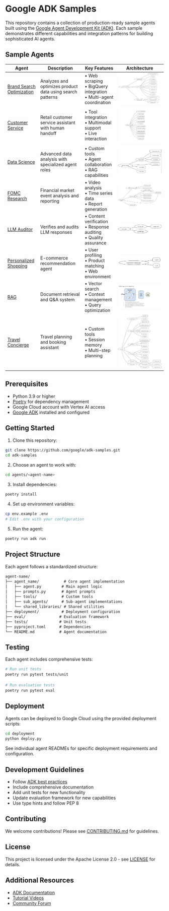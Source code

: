 # Google ADK Samples

This repository contains a collection of production-ready sample agents built using the [Google Agent Development Kit (ADK)](https://github.com/google/adk-python). Each sample demonstrates different capabilities and integration patterns for building sophisticated AI agents.

## Sample Agents

| Agent | Description | Key Features | Architecture |
|-------|-------------|--------------|--------------|
| [Brand Search Optimization](agents/brand-search-optimization) | Analyzes and optimizes product data using search patterns | • Web scraping<br>• BigQuery integration<br>• Multi-agent coordination | ![Architecture](agents/brand-search-optimization/brand_search_optimization.png) |
| [Customer Service](agents/customer-service) | Retail customer service assistant with human handoff | • Tool integration<br>• Multimodal support<br>• Live interaction | ![Architecture](agents/customer-service/customer_service_workflow.png) |
| [Data Science](agents/data-science) | Advanced data analysis with specialized agent roles | • Custom tools<br>• Agent collaboration<br>• RAG capabilities | ![Architecture](agents/data-science/data-science-architecture.png) |
| [FOMC Research](agents/fomc-research) | Financial market event analysis and reporting | • Video analysis<br>• Time series data<br>• Report generation | ![Architecture](agents/fomc-research/fomc-research.svg) |
| [LLM Auditor](agents/llm-auditor) | Verifies and audits LLM responses | • Content verification<br>• Response auditing<br>• Quality assurance | ![Architecture](agents/llm-auditor/llm_auditor_architecture.png) |
| [Personalized Shopping](agents/personalized-shopping) | E-commerce recommendation agent | • User profiling<br>• Product matching<br>• Web environment | ![Architecture](agents/personalized-shopping/ps_architecture.png) |
| [RAG](agents/RAG) | Document retrieval and Q&A system | • Vector search<br>• Context management<br>• Query optimization | ![Architecture](agents/RAG/RAG_architecture.png) |
| [Travel Concierge](agents/travel-concierge) | Travel planning and booking assistant | • Custom tools<br>• Session memory<br>• Multi-step planning | ![Architecture](agents/travel-concierge/travel-concierge-arch.png) |

## Prerequisites

- Python 3.9 or higher
- [Poetry](https://python-poetry.org/docs/#installation) for dependency management
- Google Cloud account with Vertex AI access
- [Google ADK](https://google.github.io/adk-docs/get-started/quickstart/) installed and configured

## Getting Started

1. Clone this repository:
```bash
git clone https://github.com/google/adk-samples.git
cd adk-samples
```

2. Choose an agent to work with:
```bash
cd agents/<agent-name>
```

3. Install dependencies:
```bash
poetry install
```

4. Set up environment variables:
```bash
cp env.example .env
# Edit .env with your configuration
```

5. Run the agent:
```bash
poetry run adk run
```

## Project Structure

Each agent follows a standardized structure:

```
agent-name/
├── agent_name/           # Core agent implementation
│   ├── agent.py         # Main agent logic
│   ├── prompts.py       # Agent prompts
│   ├── tools/           # Custom tools
│   ├── sub_agents/      # Sub-agent implementations
│   └── shared_libraries/ # Shared utilities
├── deployment/          # Deployment configuration
├── eval/               # Evaluation framework
├── tests/              # Unit tests
├── pyproject.toml      # Dependencies
└── README.md           # Agent documentation
```

## Testing

Each agent includes comprehensive tests:

```bash
# Run unit tests
poetry run pytest tests/unit

# Run evaluation tests
poetry run pytest eval
```

## Deployment

Agents can be deployed to Google Cloud using the provided deployment scripts:

```bash
cd deployment
python deploy.py
```

See individual agent READMEs for specific deployment requirements and configuration.

## Development Guidelines

- Follow [ADK best practices](https://google.github.io/adk-docs/best-practices)
- Include comprehensive documentation
- Add unit tests for new functionality
- Update evaluation framework for new capabilities
- Use type hints and follow PEP 8

## Contributing

We welcome contributions! Please see [CONTRIBUTING.md](CONTRIBUTING.md) for guidelines.

## License

This project is licensed under the Apache License 2.0 - see [LICENSE](LICENSE) for details.

## Additional Resources

- [ADK Documentation](https://google.github.io/adk-docs)
- [Tutorial Videos](https://youtube.com/GoogleCloud)
- [Community Forum](https://github.com/google/adk-python/discussions)